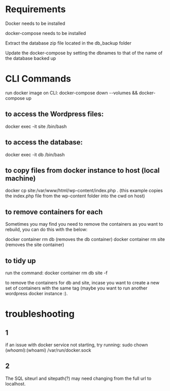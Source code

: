 # Requirements
Docker needs to be installed

docker-compose needs to be installed

Extract the database zip file located in the db_backup folder

Update the docker-compose by setting the dbnames to that of the name of the database backed up

# CLI Commands 
run docker image on CLI:
docker-compose down --volumes && docker-compose up

## to access the Wordpress files:
docker exec -it site /bin/bash

## to access the database:
docker exec -it db /bin/bash

## to copy files from docker instance to host (local machine)
docker cp site:/var/www/html/wp-content/index.php . (this example copies the index.php file from the wp-content folder into the cwd on host)

## to remove containers for each
Sometimes you may find you need to remove the containers as you want to rebuild, you can do this with the below:

docker container rm db (removes the db container)
docker container rm site (removes the site container)

## to tidy up
run the command:
docker container rm db site -f

to remove the containers for db and site, incase you want to create a new set of containers with the same tag (maybe you want to run another wordpress docker instance :).

# troubleshooting

## 1
if an issue with docker service not starting, try running:
sudo chown $(whoami):$(whoami) /var/run/docker.sock

## 2
The SQL siteurl and sitepath(?) may need changing from the full url to localhost.


